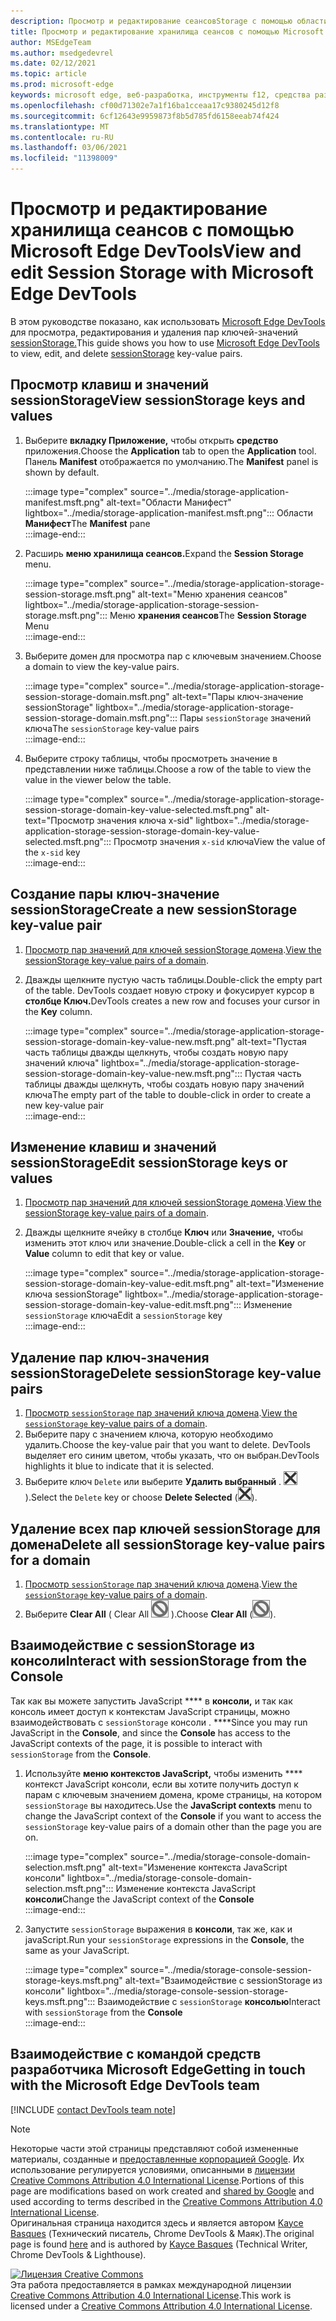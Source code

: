 ```yaml
---
description: Просмотр и редактирование сеансовStorage с помощью области хранения сеансов и консоли.
title: Просмотр и редактирование хранилища сеансов с помощью Microsoft Edge DevTools
author: MSEdgeTeam
ms.author: msedgedevrel
ms.date: 02/12/2021
ms.topic: article
ms.prod: microsoft-edge
keywords: microsoft edge, веб-разработка, инструменты f12, средства разработчика
ms.openlocfilehash: cf00d71302e7a1f16ba1cceaa17c9380245d12f8
ms.sourcegitcommit: 6cf12643e9959873f8b5d785fd6158eeab74f424
ms.translationtype: MT
ms.contentlocale: ru-RU
ms.lasthandoff: 03/06/2021
ms.locfileid: "11398009"
---
```

<!-- Copyright Kayce Basques 

   Licensed under the Apache License, Version 2.0 (the "License");
   you may not use this file except in compliance with the License.
   You may obtain a copy of the License at

       https://www.apache.org/licenses/LICENSE-2.0

   Unless required by applicable law or agreed to in writing, software
   distributed under the License is distributed on an "AS IS" BASIS,
   WITHOUT WARRANTIES OR CONDITIONS OF ANY KIND, either express or implied.
   See the License for the specific language governing permissions and
   limitations under the License.  -->

# <a name="view-and-edit-session-storage-with-microsoft-edge-devtools"></a><span data-ttu-id="82769-104">Просмотр и редактирование хранилища сеансов с помощью Microsoft Edge DevTools</span><span class="sxs-lookup"><span data-stu-id="82769-104">View and edit Session Storage with Microsoft Edge DevTools</span></span>  

<span data-ttu-id="82769-105">В этом руководстве показано, как использовать [Microsoft Edge DevTools][MicrosoftEdgeDevTools] для просмотра, редактирования и удаления пар ключей-значений [sessionStorage.][MDNSessionStorage]</span><span class="sxs-lookup"><span data-stu-id="82769-105">This guide shows you how to use [Microsoft Edge DevTools][MicrosoftEdgeDevTools] to view, edit, and delete [sessionStorage][MDNSessionStorage] key-value pairs.</span></span>  

## <a name="view-sessionstorage-keys-and-values"></a><span data-ttu-id="82769-106">Просмотр клавиш и значений sessionStorage</span><span class="sxs-lookup"><span data-stu-id="82769-106">View sessionStorage keys and values</span></span>  

1.  <span data-ttu-id="82769-107">Выберите **вкладку Приложение,** чтобы открыть **средство** приложения.</span><span class="sxs-lookup"><span data-stu-id="82769-107">Choose the **Application** tab to open the **Application** tool.</span></span>  <span data-ttu-id="82769-108">Панель **Manifest** отображается по умолчанию.</span><span class="sxs-lookup"><span data-stu-id="82769-108">The **Manifest** panel is shown by default.</span></span>  
    
    :::image type="complex" source="../media/storage-application-manifest.msft.png" alt-text="Области Манифест" lightbox="../media/storage-application-manifest.msft.png":::
       <span data-ttu-id="82769-110">Области **Манифест**</span><span class="sxs-lookup"><span data-stu-id="82769-110">The **Manifest** pane</span></span>  
    :::image-end:::  
    
1.  <span data-ttu-id="82769-111">Расширь **меню хранилища сеансов.**</span><span class="sxs-lookup"><span data-stu-id="82769-111">Expand the **Session Storage** menu.</span></span>  
    
    :::image type="complex" source="../media/storage-application-storage-session-storage.msft.png" alt-text="Меню хранения сеансов" lightbox="../media/storage-application-storage-session-storage.msft.png":::
       <span data-ttu-id="82769-113">Меню **хранения сеансов**</span><span class="sxs-lookup"><span data-stu-id="82769-113">The **Session Storage** Menu</span></span>  
    :::image-end:::  
    
1.  <span data-ttu-id="82769-114">Выберите домен для просмотра пар с ключевым значением.</span><span class="sxs-lookup"><span data-stu-id="82769-114">Choose a domain to view the key-value pairs.</span></span>  
    
    :::image type="complex" source="../media/storage-application-storage-session-storage-domain.msft.png" alt-text="Пары ключ-значение sessionStorage" lightbox="../media/storage-application-storage-session-storage-domain.msft.png":::
       <span data-ttu-id="82769-116">Пары `sessionStorage` значений ключа</span><span class="sxs-lookup"><span data-stu-id="82769-116">The `sessionStorage` key-value pairs</span></span>  
    :::image-end:::  
    
1.  <span data-ttu-id="82769-117">Выберите строку таблицы, чтобы просмотреть значение в представлении ниже таблицы.</span><span class="sxs-lookup"><span data-stu-id="82769-117">Choose a row of the table to view the value in the viewer below the table.</span></span>  
    
    :::image type="complex" source="../media/storage-application-storage-session-storage-domain-key-value-selected.msft.png" alt-text="Просмотр значения ключа x-sid" lightbox="../media/storage-application-storage-session-storage-domain-key-value-selected.msft.png":::
       <span data-ttu-id="82769-119">Просмотр значения `x-sid` ключа</span><span class="sxs-lookup"><span data-stu-id="82769-119">View the value of the `x-sid` key</span></span>  
    :::image-end:::  
    
## <a name="create-a-new-sessionstorage-key-value-pair"></a><span data-ttu-id="82769-120">Создание пары ключ-значение sessionStorage</span><span class="sxs-lookup"><span data-stu-id="82769-120">Create a new sessionStorage key-value pair</span></span>  

1.  <span data-ttu-id="82769-121">[Просмотр пар значений для ключей sessionStorage домена](#view-sessionstorage-keys-and-values).</span><span class="sxs-lookup"><span data-stu-id="82769-121">[View the sessionStorage key-value pairs of a domain](#view-sessionstorage-keys-and-values).</span></span>  
1.  <span data-ttu-id="82769-122">Дважды щелкните пустую часть таблицы.</span><span class="sxs-lookup"><span data-stu-id="82769-122">Double-click the empty part of the table.</span></span>  <span data-ttu-id="82769-123">DevTools создает новую строку и фокусирует курсор в **столбце Ключ.**</span><span class="sxs-lookup"><span data-stu-id="82769-123">DevTools creates a new row and focuses your cursor in the **Key** column.</span></span>  
    
    :::image type="complex" source="../media/storage-application-storage-session-storage-domain-key-value-new.msft.png" alt-text="Пустая часть таблицы дважды щелкнуть, чтобы создать новую пару значений ключа" lightbox="../media/storage-application-storage-session-storage-domain-key-value-new.msft.png":::
       <span data-ttu-id="82769-125">Пустая часть таблицы дважды щелкнуть, чтобы создать новую пару значений ключа</span><span class="sxs-lookup"><span data-stu-id="82769-125">The empty part of the table to double-click in order to create a new key-value pair</span></span>  
    :::image-end:::  
    
## <a name="edit-sessionstorage-keys-or-values"></a><span data-ttu-id="82769-126">Изменение клавиш и значений sessionStorage</span><span class="sxs-lookup"><span data-stu-id="82769-126">Edit sessionStorage keys or values</span></span>  

1.  <span data-ttu-id="82769-127">[Просмотр пар значений для ключей sessionStorage домена](#view-sessionstorage-keys-and-values).</span><span class="sxs-lookup"><span data-stu-id="82769-127">[View the sessionStorage key-value pairs of a domain](#view-sessionstorage-keys-and-values).</span></span>  
1.  <span data-ttu-id="82769-128">Дважды щелкните ячейку в столбце **Ключ** или **Значение,** чтобы изменить этот ключ или значение.</span><span class="sxs-lookup"><span data-stu-id="82769-128">Double-click a cell in the **Key** or **Value** column to edit that key or value.</span></span>  
    
    :::image type="complex" source="../media/storage-application-storage-session-storage-domain-key-value-edit.msft.png" alt-text="Изменение ключа sessionStorage" lightbox="../media/storage-application-storage-session-storage-domain-key-value-edit.msft.png":::
       <span data-ttu-id="82769-130">Изменение `sessionStorage` ключа</span><span class="sxs-lookup"><span data-stu-id="82769-130">Edit a `sessionStorage` key</span></span>  
    :::image-end:::  
    
## <a name="delete-sessionstorage-key-value-pairs"></a><span data-ttu-id="82769-131">Удаление пар ключ-значения sessionStorage</span><span class="sxs-lookup"><span data-stu-id="82769-131">Delete sessionStorage key-value pairs</span></span>  

1.  <span data-ttu-id="82769-132">[Просмотр `sessionStorage` пар значений ключа домена](#view-sessionstorage-keys-and-values).</span><span class="sxs-lookup"><span data-stu-id="82769-132">[View the `sessionStorage` key-value pairs of a domain](#view-sessionstorage-keys-and-values).</span></span>  
1.  <span data-ttu-id="82769-133">Выберите пару с значением ключа, которую необходимо удалить.</span><span class="sxs-lookup"><span data-stu-id="82769-133">Choose the key-value pair that you want to delete.</span></span>  <span data-ttu-id="82769-134">DevTools выделяет его синим цветом, чтобы указать, что он выбран.</span><span class="sxs-lookup"><span data-stu-id="82769-134">DevTools highlights it blue to indicate that it is selected.</span></span>  
1.  <span data-ttu-id="82769-135">Выберите ключ `Delete` или выберите **Удалить выбранный** \. ![ Удалить выбранный ][ImageDeleteIcon] \).</span><span class="sxs-lookup"><span data-stu-id="82769-135">Select the `Delete` key or choose **Delete Selected** \(![Delete Selected][ImageDeleteIcon]\).</span></span>  
    
## <a name="delete-all-sessionstorage-key-value-pairs-for-a-domain"></a><span data-ttu-id="82769-136">Удаление всех пар ключей sessionStorage для домена</span><span class="sxs-lookup"><span data-stu-id="82769-136">Delete all sessionStorage key-value pairs for a domain</span></span>  

1.  <span data-ttu-id="82769-137">[Просмотр `sessionStorage` пар значений ключа домена](#view-sessionstorage-keys-and-values).</span><span class="sxs-lookup"><span data-stu-id="82769-137">[View the `sessionStorage` key-value pairs of a domain](#view-sessionstorage-keys-and-values).</span></span>  
1.  <span data-ttu-id="82769-138">Выберите **Clear All** \( Clear All ![ ][ImageClearIcon] \).</span><span class="sxs-lookup"><span data-stu-id="82769-138">Choose **Clear All** \(![Clear All][ImageClearIcon]\).</span></span>  
    
## <a name="interact-with-sessionstorage-from-the-console"></a><span data-ttu-id="82769-139">Взаимодействие с sessionStorage из консоли</span><span class="sxs-lookup"><span data-stu-id="82769-139">Interact with sessionStorage from the Console</span></span>  

<span data-ttu-id="82769-140">Так как вы можете запустить JavaScript \*\*\*\* в **консоли,** и так как консоль имеет доступ к контекстам JavaScript страницы, можно взаимодействовать с `sessionStorage` консоли . \*\*\*\*</span><span class="sxs-lookup"><span data-stu-id="82769-140">Since you may run JavaScript in the **Console**, and since the **Console** has access to the JavaScript contexts of the page, it is possible to interact with `sessionStorage` from the **Console**.</span></span>  

1.  <span data-ttu-id="82769-141">Используйте **меню контекстов JavaScript,** чтобы изменить \*\*\*\* контекст JavaScript консоли, если вы хотите получить доступ к парам с ключевым значением домена, кроме страницы, на котором `sessionStorage` вы находитесь.</span><span class="sxs-lookup"><span data-stu-id="82769-141">Use the **JavaScript contexts** menu to change the JavaScript context of the **Console** if you want to access the `sessionStorage` key-value pairs of a domain other than the page you are on.</span></span>  
    
    :::image type="complex" source="../media/storage-console-domain-selection.msft.png" alt-text="Изменение контекста JavaScript консоли" lightbox="../media/storage-console-domain-selection.msft.png":::
       <span data-ttu-id="82769-143">Изменение контекста JavaScript **консоли**</span><span class="sxs-lookup"><span data-stu-id="82769-143">Change the JavaScript context of the **Console**</span></span>  
    :::image-end:::  
    
1.  <span data-ttu-id="82769-144">Запустите `sessionStorage` выражения в **консоли**, так же, как и javaScript.</span><span class="sxs-lookup"><span data-stu-id="82769-144">Run your `sessionStorage` expressions in the **Console**, the same as your JavaScript.</span></span>  
    
    :::image type="complex" source="../media/storage-console-session-storage-keys.msft.png" alt-text="Взаимодействие с sessionStorage из консоли" lightbox="../media/storage-console-session-storage-keys.msft.png":::
       <span data-ttu-id="82769-146">Взаимодействие с `sessionStorage` **консолью**</span><span class="sxs-lookup"><span data-stu-id="82769-146">Interact with `sessionStorage` from the **Console**</span></span>  
    :::image-end:::  
    
## <a name="getting-in-touch-with-the-microsoft-edge-devtools-team"></a><span data-ttu-id="82769-147">Взаимодействие с командой средств разработчика Microsoft Edge</span><span class="sxs-lookup"><span data-stu-id="82769-147">Getting in touch with the Microsoft Edge DevTools team</span></span>  

[!INCLUDE [contact DevTools team note](../includes/contact-devtools-team-note.md)]  

<!-- image links -->  

[ImageClearIcon]: ../media/clear-icon.msft.png  
[ImageDeleteIcon]: ../media/delete-icon.msft.png  

<!-- links -->  

[MicrosoftEdgeDevTools]: ../../devtools-guide-chromium/index.md "Средства разработки Microsoft Edge (Chromium) | Документы Майкрософт"  

[MDNSessionStorage]: https://developer.mozilla.org/docs/Web/API/Window/sessionStorage "Window.sessionStorage | MDN"  

> [!NOTE]
> <span data-ttu-id="82769-150">Некоторые части этой страницы представляют собой измененные материалы, созданные и [предоставленные корпорацией Google][GoogleSitePolicies]. Их использование регулируется условиями, описанными в [лицензии Creative Commons Attribution 4.0 International License][CCA4IL].</span><span class="sxs-lookup"><span data-stu-id="82769-150">Portions of this page are modifications based on work created and [shared by Google][GoogleSitePolicies] and used according to terms described in the [Creative Commons Attribution 4.0 International License][CCA4IL].</span></span>  
> <span data-ttu-id="82769-151">Оригинальная страница [](https://developers.google.com/web/tools/chrome-devtools/storage/sessionstorage) находится здесь и является автором [Kayce Basques][KayceBasques] \(Технический писатель, Chrome DevTools \& Маяк\).</span><span class="sxs-lookup"><span data-stu-id="82769-151">The original page is found [here](https://developers.google.com/web/tools/chrome-devtools/storage/sessionstorage) and is authored by [Kayce Basques][KayceBasques] \(Technical Writer, Chrome DevTools \& Lighthouse\).</span></span>  

[![Лицензия Creative Commons][CCby4Image]][CCA4IL]  
<span data-ttu-id="82769-153">Эта работа предоставляется в рамках международной лицензии [Creative Commons Attribution 4.0 International License][CCA4IL].</span><span class="sxs-lookup"><span data-stu-id="82769-153">This work is licensed under a [Creative Commons Attribution 4.0 International License][CCA4IL].</span></span>  

[CCA4IL]: https://creativecommons.org/licenses/by/4.0  
[CCby4Image]: https://i.creativecommons.org/l/by/4.0/88x31.png  
[GoogleSitePolicies]: https://developers.google.com/terms/site-policies  
[KayceBasques]: https://developers.google.com/web/resources/contributors/kaycebasques  
